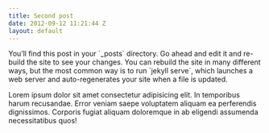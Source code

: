 ```yaml
---
title: Second post
date: 2012-09-12 11:21:44 Z
layout: default
---
```


<p>
  You’ll find this post in your `_posts` directory. Go ahead and edit it and
  re-build the site to see your changes. You can rebuild the site in many
  different ways, but the most common way is to run `jekyll serve`, which
  launches a web server and auto-regenerates your site when a file is updated.
</p>
<p>
  Lorem ipsum dolor sit amet consectetur adipisicing elit. In temporibus harum
  recusandae. Error veniam saepe voluptatem aliquam ea perferendis dignissimos.
  Corporis fugiat aliquam doloremque in ab eligendi assumenda necessitatibus
  quos!
</p>
